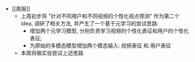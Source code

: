 - [[周报]]
	- 上周初步将 "针对不同用户和不同视频的个性化视点预测" 作为第二个idea, 调研了相关方法, 并产生了一个基于元学习的尝试思路:
		- 增加两个元学习模型, 分别负责学习视频的个性化表征和用户的个性化表征;
		- 为原始的多模态模型增加两个模态输入: 视频表征 和 用户表征
	- 本周将做实验尝试上述思路